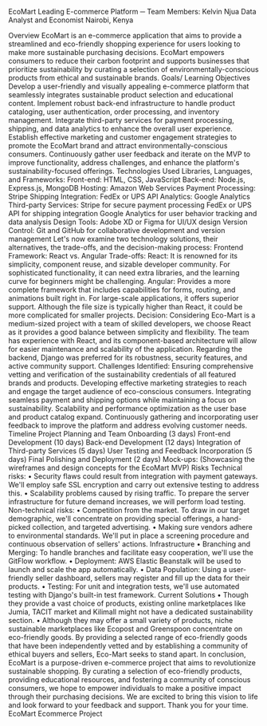  

EcoMart
Leading E-commerce Platform
─
Team Members: Kelvin Njua
Data Analyst and Economist
Nairobi, Kenya

Overview
EcoMart is an e-commerce application that aims to provide a streamlined and eco-friendly shopping experience for users looking to make more sustainable purchasing decisions. EcoMart empowers consumers to reduce their carbon footprint and supports businesses that prioritize sustainability by curating a selection of environmentally-conscious products from ethical and sustainable brands.
Goals/ Learning Objectives
Develop a user-friendly and visually appealing e-commerce platform that seamlessly integrates sustainable product selection and educational content.
Implement robust back-end infrastructure to handle product cataloging, user authentication, order processing, and inventory management.
Integrate third-party services for payment processing, shipping, and data analytics to enhance the overall user experience.
Establish effective marketing and customer engagement strategies to promote the EcoMart brand and attract environmentally-conscious consumers.
Continuously gather user feedback and iterate on the MVP to improve functionality, address challenges, and enhance the platform's sustainability-focused offerings.
Technologies Used
Libraries, Languages, and Frameworks:
Front-end: HTML, CSS, JavaScript
Back-end: Node.js, Express.js, MongoDB
Hosting: Amazon Web Services
Payment Processing: Stripe
Shipping Integration: FedEx or UPS API
Analytics: Google Analytics
Third-party Services:
Stripe for secure payment processing
FedEx or UPS API for shipping integration
Google Analytics for user behavior tracking and data analysis
Design Tools: 
Adobe XD or Figma for UI/UX design
Version Control: 
Git and GitHub for collaborative development and version management
Let's now examine two technology solutions, their alternatives, the trade-offs, and the decision-making process:
Frontend Framework: React vs. Angular
Trade-offs:
React: It is renowned for its simplicity, component reuse, and sizable developer community. For sophisticated functionality, it can need extra libraries, and the learning curve for beginners might be challenging.
Angular: Provides a more complete framework that includes capabilities for forms, routing, and animations built right in. For large-scale applications, it offers superior support. Although the file size is typically higher than React, it could be more complicated for smaller projects.
Decision:
Considering Eco-Mart is a medium-sized project with a team of skilled developers, we choose React as it provides a good balance between simplicity and flexibility. The team has experience with React, and its component-based architecture will allow for easier maintenance and scalability of the application. Regarding the backend, Django was preferred for its robustness, security features, and active community support.
Challenges Identified:
Ensuring comprehensive vetting and verification of the sustainability credentials of all featured brands and products.
Developing effective marketing strategies to reach and engage the target audience of eco-conscious consumers.
Integrating seamless payment and shipping options while maintaining a focus on sustainability.
Scalability and performance optimization as the user base and product catalog expand.
Continuously gathering and incorporating user feedback to improve the platform and address evolving customer needs.
Timeline
Project Planning and Team Onboarding (3 days)
Front-end Development (10 days)
Back-end Development (12 days)
Integration of Third-party Services (5 days)
User Testing and Feedback Incorporation (5 days)
Final Polishing and Deployment (2 days)
Mock-ups:
(Showcasing the wireframes and design concepts for the EcoMart MVP)
 Risks
 Technical risks: 
• Security flaws could result from integration with payment gateways. We'll employ safe SSL encryption and carry out extensive testing to address this.
• Scalability problems caused by rising traffic. To prepare the server infrastructure for future demand increases, we will perform load testing.
Non-technical risks:
• Competition from the market. To draw in our target demographic, we'll concentrate on providing special offerings, a hand-picked collection, and targeted advertising.
• Making sure vendors adhere to environmental standards. We'll put in place a screening procedure and continuous observation of sellers' actions.
Infrastructure
• Branching and Merging: To handle branches and facilitate easy cooperation, we'll use the GitFlow workflow.
• Deployment: AWS Elastic Beanstalk will be used to launch and scale the app automatically.
• Data Population: Using a user-friendly seller dashboard, sellers may register and fill up the data for their products.
• Testing: For unit and integration tests, we'll use automated testing with Django's built-in test framework.
Current Solutions
• Though they provide a vast choice of products, existing online marketplaces like Jumia, TACIT market and Kilimall might not have a dedicated sustainability section.
• Although they may offer a small variety of products, niche sustainable marketplaces like Ecopost and Greenspoon concentrate on eco-friendly goods.
By providing a selected range of eco-friendly goods that have been independently vetted and by establishing a community of ethical buyers and sellers, Eco-Mart seeks to stand apart.
In conclusion, EcoMart is a purpose-driven e-commerce project that aims to revolutionize sustainable shopping. By curating a selection of eco-friendly products, providing educational resources, and fostering a community of conscious consumers, we hope to empower individuals to make a positive impact through their purchasing decisions. We are excited to bring this vision to life and look forward to your feedback and support. Thank you for your time.
EcoMart Ecommerce Project
